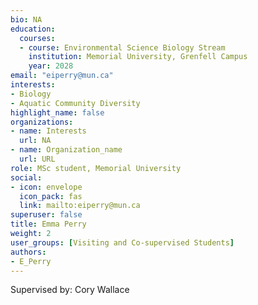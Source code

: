 ```yaml
--- 
bio: NA
education:
  courses:
  - course: Environmental Science Biology Stream
    institution: Memorial University, Grenfell Campus
    year: 2028
email: "eiperry@mun.ca"
interests:
- Biology
- Aquatic Community Diversity
highlight_name: false
organizations:
- name: Interests
  url: NA
- name: Organization_name
  url: URL
role: MSc student, Memorial University
social:
- icon: envelope
  icon_pack: fas
  link: mailto:eiperry@mun.ca
superuser: false
title: Emma Perry
weight: 2
user_groups: [Visiting and Co-supervised Students]
authors:
- E_Perry
---
```


Supervised by: Cory Wallace








